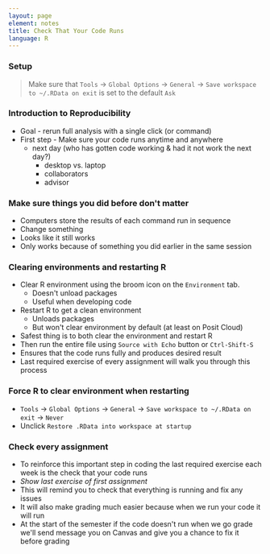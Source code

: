 ```yaml
---
layout: page
element: notes
title: Check That Your Code Runs
language: R
---
```


### Setup

> Make sure that `Tools` -> `Global Options` -> `General` ->
> `Save workspace to ~/.RData on exit` is set to the default `Ask`

### Introduction to Reproducibility

* Goal - rerun full analysis with a single click (or command)
* First step - Make sure your code runs anytime and anywhere
  * next day (who has gotten code working & had it not work the next day?)
	* desktop vs. laptop
	* collaborators
	* advisor

### Make sure things you did before don't matter

* Computers store the results of each command run in sequence
* Change something
* Looks like it still works
* Only works because of something you did earlier in the same session

### Clearing environments and restarting R

* Clear R environment using the broom icon on the `Environment` tab.
  * Doesn't unload packages
  * Useful when developing code
* Restart R to get a clean environment
  * Unloads packages
  * But won't clear environment by default (at least on Posit Cloud)
* Safest thing is to both clear the environment and restart R
* Then run the entire file using `Source with Echo` button or `Ctrl-Shift-S`
* Ensures that the code runs fully and produces desired result
* Last required exercise of every assignment will walk you through this process

### Force R to clear environment when restarting

* `Tools` -> `Global Options` -> `General` ->
  `Save workspace to ~/.RData on exit` -> `Never`
* Unclick `Restore .RData into workspace at startup`

### Check every assignment

* To reinforce this important step in coding the last required exercise each week is the check that your code runs
* *Show last exercise of first assignment*
* This will remind you to check that everything is running and fix any issues
* It will also make grading much easier because when we run your code it will run
* At the start of the semester if the code doesn't run when we go grade we'll send message you on Canvas and give you a chance to fix it before grading

